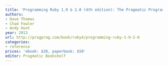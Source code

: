 ```yaml
---
title: 'Programming Ruby 1.9 & 2.0 (4th edition): The Pragmatic Programmers'' Guide'
authors:
- Dave Thomas
- Chad Fowler
- Andy Hunt
year: 2013
url: http://pragprog.com/book/ruby4/programming-ruby-1-9-2-0
categories:
- reference
prices: 'ebook: $28, paperbook: $50'
editor: Pragmatic Bookshelf
---
```

